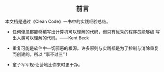 ## <center>前言</center>

本文档是通过《Clean Code》一书中的实践经验总结。

* 任何傻瓜都能够编写出计算机可以理解的代码，但只有优秀的程序员能够编 写出人类可以理解的代码。——Kent Beck

* 重复可能是软件中一切邪恶的根源。许多原则与实践都是为了控制与消除重复而创建的。所以 “事不过三” !

* 童子军军规:让营地比你来时更干净。